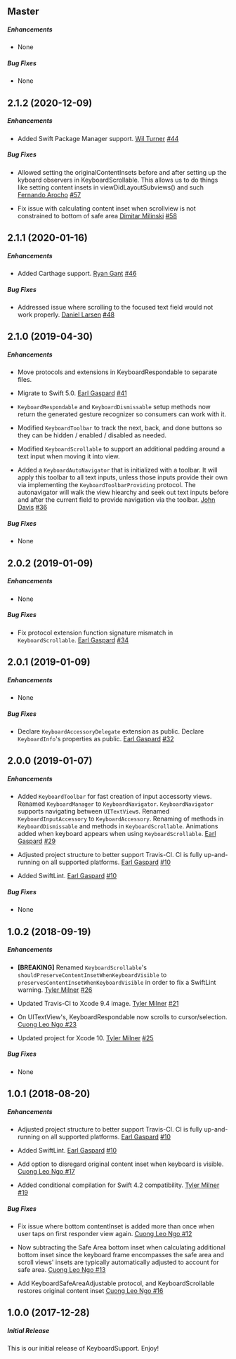 ## Master

##### Enhancements

* None

##### Bug Fixes

* None

## 2.1.2 (2020-12-09)

##### Enhancements

* Added Swift Package Manager support.
[Wil Turner](https://github.com/WSTurner)
[#44](https://github.com/BottleRocketStudios/iOS-KeyboardSupport/issues/44)

##### Bug Fixes

* Allowed setting the originalContentInsets before and after setting up the kyboard observers in KeyboardScrollable. This allows us to do things like setting content insets in viewDidLayoutSubviews() and such
[Fernando Arocho](https://github.com/Specialist17)
[#57](https://github.com/BottleRocketStudios/iOS-KeyboardSupport/pull/57)

* Fix issue with calculating content inset when scrollview is not constrained to bottom of safe area
[Dimitar Milinski](https://github.com/dmilinski08)
[#58](https://github.com/BottleRocketStudios/iOS-KeyboardSupport/pull/58)

## 2.1.1 (2020-01-16)

##### Enhancements

* Added Carthage support.
[Ryan Gant](https://github.com/ganttastic)
[#46](https://github.com/BottleRocketStudios/iOS-KeyboardSupport/pull/46)

##### Bug Fixes

* Addressed issue where scrolling to the focused text field would not work properly.
[Daniel Larsen](https://github.com/grandlarseny)
[#48](https://github.com/BottleRocketStudios/iOS-KeyboardSupport/pull/48)

## 2.1.0 (2019-04-30)

##### Enhancements

* Move protocols and extensions in KeyboardRespondable to separate files.
* Migrate to Swift 5.0.
[Earl Gaspard](https://github.com/earlgaspard)
[#41](https://github.com/BottleRocketStudios/iOS-KeyboardSupport/pull/41)

* `KeyboardRespondable` and `KeyboardDismissable` setup methods now return the generated gesture recognizer so consumers can work with it.
* Modified `KeyboardToolbar` to track the next, back, and done buttons so they can be hidden / enabled / disabled as needed. 
* Modified `KeyboardScrollable` to support an additional padding around a text input when moving it into view.
* Added a `KeyboardAutoNavigator` that is initialized with a toolbar. It will apply this toolbar to all text inputs, unless those inputs provide their own via implementing the `KeyboardToolbarProviding` protocol. The autonavigator will walk the view hiearchy and seek out text inputs before and after the current field to provide navigation via the toolbar. 
[John Davis](https://github.com/br-johndavis)
[#36](https://github.com/BottleRocketStudios/iOS-KeyboardSupport/pull/36)

##### Bug Fixes

* None

## 2.0.2 (2019-01-09)

##### Enhancements

* None

##### Bug Fixes

* Fix protocol extension function signature mismatch in `KeyboardScrollable`.
[Earl Gaspard](https://github.com/earlgaspard)
[#34](https://github.com/BottleRocketStudios/iOS-KeyboardSupport/pull/34)

## 2.0.1 (2019-01-09)

##### Enhancements

* None

##### Bug Fixes

* Declare `KeyboardAccessoryDelegate` extension as public. Declare `KeyboardInfo`'s properties as public.
[Earl Gaspard](https://github.com/earlgaspard)
[#32](https://github.com/BottleRocketStudios/iOS-KeyboardSupport/pull/32)

## 2.0.0 (2019-01-07)

##### Enhancements

* Added `KeyboardToolbar` for fast creation of input accessorty views. Renamed `KeyboardManager` to `KeyboardNavigator`. `KeyboardNavigator` supports navigating between `UITextView`s. Renamed `KeyboardInputAccessory` to `KeyboardAccessory`. Renaming of methods in `KeyboardDismissable` and methods in `KeyboardScrollable`. Animations added when keyboard appears when using `KeyboardScrollable`.
[Earl Gaspard](https://github.com/earlgaspard)
[#29](https://github.com/BottleRocketStudios/iOS-KeyboardSupport/pull/29)

* Adjusted project structure to better support Travis-CI. CI is fully up-and-running on all supported platforms.
[Earl Gaspard](https://github.com/earlgaspard)
[#10](https://github.com/BottleRocketStudios/iOS-KeyboardSupport/pull/10)

* Added SwiftLint.
[Earl Gaspard](https://github.com/earlgaspard)
[#10](https://github.com/BottleRocketStudios/iOS-KeyboardSupport/pull/10)

##### Bug Fixes

* None


## 1.0.2 (2018-09-19)

##### Enhancements

* **[BREAKING]** Renamed `KeyboardScrollable`'s `shouldPreserveContentInsetWhenKeyboardVisible` to `preservesContentInsetWhenKeyboardVisible` in order to fix a SwiftLint warning.
[Tyler Milner](https://github.com/tylermilner)
[#26](https://github.com/BottleRocketStudios/iOS-KeyboardSupport/pull/26)

 * Updated Travis-CI to Xcode 9.4 image.
   [Tyler Milner](https://github.com/tylermilner)
   [#21](https://github.com/BottleRocketStudios/iOS-KeyboardSupport/pull/21)
   
* On UITextView's, KeyboardRespondable now scrolls to cursor/selection.
  [Cuong Leo Ngo ](https://github.com/cuongcngo)
  [#23](https://github.com/BottleRocketStudios/iOS-KeyboardSupport/pull/23)

* Updated project for Xcode 10.
  [Tyler Milner](https://github.com/tylermilner)
  [#25](https://github.com/BottleRocketStudios/iOS-KeyboardSupport/pull/25)

##### Bug Fixes

 * None


## 1.0.1 (2018-08-20)

##### Enhancements

 * Adjusted project structure to better support Travis-CI. CI is fully up-and-running on all supported platforms.
  [Earl Gaspard](https://github.com/earlgaspard)
  [#10](https://github.com/BottleRocketStudios/iOS-KeyboardSupport/pull/10)
  
  * Added SwiftLint.
  [Earl Gaspard](https://github.com/earlgaspard)
  [#10](https://github.com/BottleRocketStudios/iOS-KeyboardSupport/pull/10)
  
  * Add option to disregard original content inset when keyboard is visible.
  [Cuong Leo Ngo ](https://github.com/cuongcngo)
  [#17](https://github.com/BottleRocketStudios/iOS-KeyboardSupport/pull/17)
  
   * Added conditional compilation for Swift 4.2 compatibility.
   [Tyler Milner](https://github.com/tylermilner)
   [#19](https://github.com/BottleRocketStudios/iOS-KeyboardSupport/pull/19)
  
##### Bug Fixes
  
  * Fix issue where bottom contentInset is added more than once when user taps on first responder view again.
  [Cuong Leo Ngo ](https://github.com/cuongcngo)
  [#12](https://github.com/BottleRocketStudios/iOS-KeyboardSupport/pull/12)
  
  * Now subtracting the Safe Area bottom inset when calculating additional bottom inset since the keyboard frame encompasses the safe area and scroll views' insets are typically automatically adjusted to account for safe area.
  [Cuong Leo Ngo ](https://github.com/cuongcngo)
  [#13](https://github.com/BottleRocketStudios/iOS-KeyboardSupport/pull/13)

 * Add KeyboardSafeAreaAdjustable protocol, and KeyboardScrollable restores original content inset
 [Cuong Leo Ngo ](https://github.com/cuongcngo)
 [#16](https://github.com/BottleRocketStudios/iOS-KeyboardSupport/pull/16)
 
 
## 1.0.0 (2017-12-28)

##### Initial Release

This is our initial release of KeyboardSupport. Enjoy!
